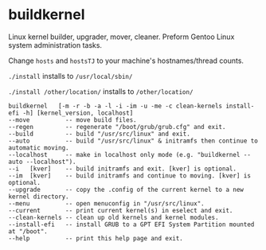 # buildkernel
Linux kernel builder, upgrader, mover, cleaner. Preform Gentoo Linux system administration tasks.

Change ```hosts``` and ```hostsTJ``` to your machine's hostnames/thread counts.

```./install``` installs to ```/usr/local/sbin/```

```./install /other/location/``` installs to ```/other/location/```

```
buildkernel   [-m -r -b -a -l -i -im -u -me -c clean-kernels install-efi -h] [kernel_version, localhost]
--move          -- move build files.
--regen         -- regenerate "/boot/grub/grub.cfg" and exit.
--build         -- build "/usr/src/linux" and exit.
--auto          -- build "/usr/src/linux" & initramfs then continue to automatic moving.
--localhost     -- make in localhost only mode (e.g. "buildkernel --auto --localhost").
--i   [kver]    -- build initramfs and exit. [kver] is optional.
--im  [kver]    -- build initramfs and continue to moving. [kver] is optional.
--upgrade       -- copy the .config of the current kernel to a new kernel directory.
--menu          -- open menuconfig in "/usr/src/linux".
--current       -- print current kernel(s) in eselect and exit.
--clean-kernels -- clean up old kernels and kernel modules.
--install-efi   -- install GRUB to a GPT EFI System Partition mounted at "/boot".
--help          -- print this help page and exit.
```
